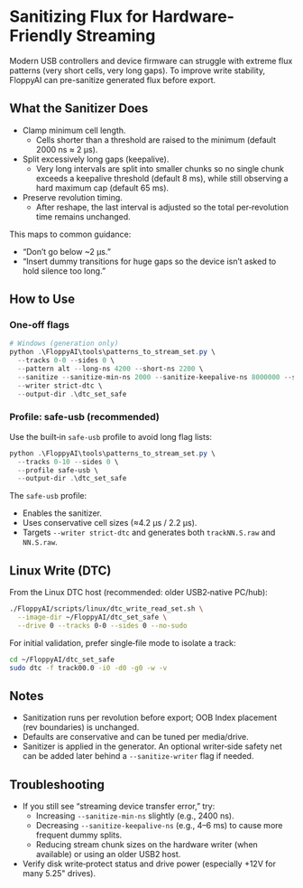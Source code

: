 # Sanitizing Flux for Hardware-Friendly Streaming

Modern USB controllers and device firmware can struggle with extreme flux patterns (very short cells, very long gaps). To improve write stability, FloppyAI can pre-sanitize generated flux before export.

## What the Sanitizer Does
- Clamp minimum cell length.
  - Cells shorter than a threshold are raised to the minimum (default 2000 ns ≈ 2 µs).
- Split excessively long gaps (keepalive).
  - Very long intervals are split into smaller chunks so no single chunk exceeds a keepalive threshold (default 8 ms), while still observing a hard maximum cap (default 65 ms).
- Preserve revolution timing.
  - After reshape, the last interval is adjusted so the total per‑revolution time remains unchanged.

This maps to common guidance:
- “Don’t go below ~2 µs.”
- “Insert dummy transitions for huge gaps so the device isn’t asked to hold silence too long.”

## How to Use

### One‑off flags
```powershell
# Windows (generation only)
python .\FloppyAI\tools\patterns_to_stream_set.py \
  --tracks 0-0 --sides 0 \
  --pattern alt --long-ns 4200 --short-ns 2200 \
  --sanitize --sanitize-min-ns 2000 --sanitize-keepalive-ns 8000000 --sanitize-max-ns 65000000 \
  --writer strict-dtc \
  --output-dir .\dtc_set_safe
```

### Profile: safe-usb (recommended)
Use the built‑in `safe-usb` profile to avoid long flag lists:
```powershell
python .\FloppyAI\tools\patterns_to_stream_set.py \
  --tracks 0-10 --sides 0 \
  --profile safe-usb \
  --output-dir .\dtc_set_safe
```
The `safe-usb` profile:
- Enables the sanitizer.
- Uses conservative cell sizes (≈4.2 µs / 2.2 µs).
- Targets `--writer strict-dtc` and generates both `trackNN.S.raw` and `NN.S.raw`.

## Linux Write (DTC)
From the Linux DTC host (recommended: older USB2‑native PC/hub):
```bash
./FloppyAI/scripts/linux/dtc_write_read_set.sh \
  --image-dir ~/FloppyAI/dtc_set_safe \
  --drive 0 --tracks 0-0 --sides 0 --no-sudo
```
For initial validation, prefer single‑file mode to isolate a track:
```bash
cd ~/FloppyAI/dtc_set_safe
sudo dtc -f track00.0 -i0 -d0 -g0 -w -v
```

## Notes
- Sanitization runs per revolution before export; OOB Index placement (rev boundaries) is unchanged.
- Defaults are conservative and can be tuned per media/drive.
- Sanitizer is applied in the generator. An optional writer‑side safety net can be added later behind a `--sanitize-writer` flag if needed.

## Troubleshooting
- If you still see “streaming device transfer error,” try:
  - Increasing `--sanitize-min-ns` slightly (e.g., 2400 ns).
  - Decreasing `--sanitize-keepalive-ns` (e.g., 4–6 ms) to cause more frequent dummy splits.
  - Reducing stream chunk sizes on the hardware writer (when available) or using an older USB2 host.
- Verify disk write‑protect status and drive power (especially +12V for many 5.25" drives).
